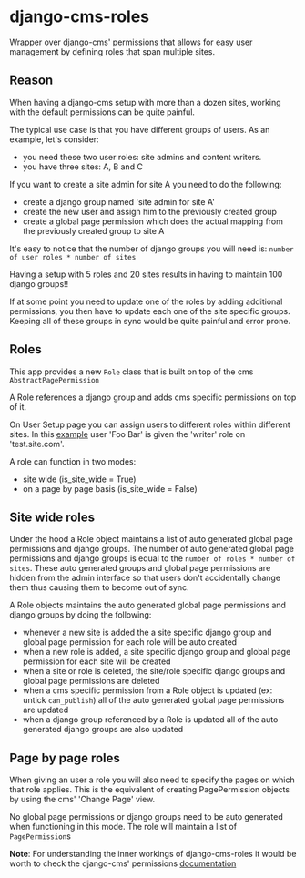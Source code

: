 django-cms-roles
================

Wrapper over django-cms' permissions that allows for easy user management by defining roles that span multiple sites.


Reason
------
When having a django-cms setup with more than a dozen sites, working with the default permissions can be quite painful.

The typical use case is that you have different groups of users. 
As an example, let's consider:
* you need these two user roles: site admins and content writers.
* you have three sites: A, B and C

If you want to create a site admin for site A you need to do the following:
* create a django group named 'site admin for site A'
* create the new user and assign him to the previously created group
* create a global page permission which does the actual mapping from the previously created group to site A

It's easy to notice that the number of django groups you will need is:
```number of user roles * number of sites```

Having a setup with 5 roles and 20 sites results in having to maintain 100 django groups!!

If at some point you need to update one of the roles by adding additional permissions,
you then have to update each one of the site specific groups. Keeping all of these
groups in sync would be quite painful and error prone.

Roles
-----
This app provides a new ```Role``` class that is built on top of the cms ```AbstractPagePermission```

A Role references a django group and adds cms specific permissions on top of it.

On User Setup page you can assign users to different roles within different sites.
In this [example](https://github.com/kux/django-cms-roles/blob/master/User_Setup.png)
user 'Foo Bar' is given the 'writer' role on 'test.site.com'.

A role can function in two modes:
* site wide (is_site_wide = True)
* on a page by page basis (is_site_wide = False)

Site wide roles
---------------
Under the hood a Role object maintains a list of auto generated global page permissions
and django groups. The number of auto generated global page permissions and django groups
is equal to the ```number of roles * number of sites```. These auto generated groups and
global page permissions are hidden from the admin interface so that users don't accidentally
change them thus causing them to become out of sync.

A Role objects maintains the auto generated global page permissions and django groups by doing
the following:
* whenever a new site is added the a site specific django group and global page permission
  for each role will be auto created
* when a new role is added, a site specific django group and global page permission
  for each site will be created
* when a site or role is deleted, the site/role specific django groups and global page permissions
  are deleted
* when a cms specific permission from a Role object is updated (ex: untick ```can_publish```)
  all of the auto generated global page permissions are updated
* when a django group referenced by a Role is updated all of the auto generated django groups
  are also updated


Page by page roles
------------------
When giving an user a role you will also need to specify the pages on which that role applies.
This is the equivalent of creating PagePermission objects by using the cms' 'Change Page' view.

No global page permissions or django groups need to be auto generated when functioning in this mode.
The role will maintain a list of ```PagePermission```s


**Note**: For understanding the inner workings of django-cms-roles it would be worth to check the
django-cms' permissions [documentation](http://django-cms.readthedocs.org/en/latest/advanced/permissions_reference.html)
